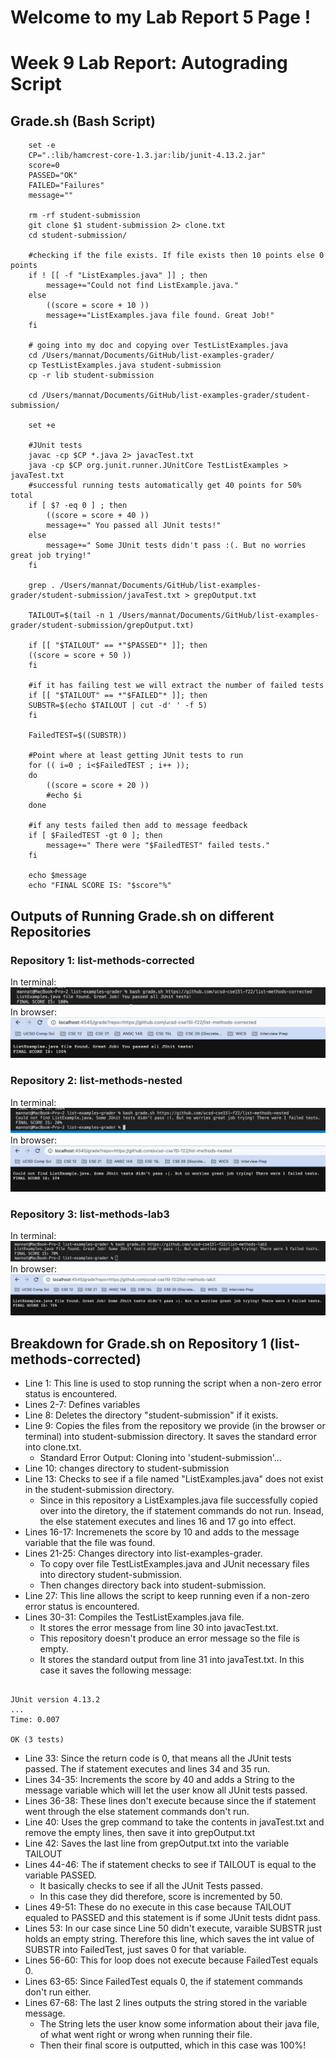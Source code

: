 # **Welcome to my Lab Report 5 Page !**
# Week 9 Lab Report: Autograding Script 

Grade.sh (Bash Script)
--------------------------
```
    set -e 
    CP=".:lib/hamcrest-core-1.3.jar:lib/junit-4.13.2.jar"
    score=0
    PASSED="OK"
    FAILED="Failures"
    message=""

    rm -rf student-submission
    git clone $1 student-submission 2> clone.txt 
    cd student-submission/

    #checking if the file exists. If file exists then 10 points else 0 points 
    if ! [[ -f "ListExamples.java" ]] ; then 
        message+="Could not find ListExample.java."
    else 
        ((score = score + 10 )) 
        message+="ListExamples.java file found. Great Job!"
    fi

    # going into my doc and copying over TestListExamples.java 
    cd /Users/mannat/Documents/GitHub/list-examples-grader/
    cp TestListExamples.java student-submission 
    cp -r lib student-submission

    cd /Users/mannat/Documents/GitHub/list-examples-grader/student-submission/

    set +e

    #JUnit tests
    javac -cp $CP *.java 2> javacTest.txt
    java -cp $CP org.junit.runner.JUnitCore TestListExamples > javaTest.txt
    #successful running tests automatically get 40 points for 50% total 
    if [ $? -eq 0 ] ; then 
        ((score = score + 40 )) 
        message+=" You passed all JUnit tests!"
    else 
        message+=" Some JUnit tests didn't pass :(. But no worries great job trying!"
    fi

    grep . /Users/mannat/Documents/GitHub/list-examples-grader/student-submission/javaTest.txt > grepOutput.txt

    TAILOUT=$(tail -n 1 /Users/mannat/Documents/GitHub/list-examples-grader/student-submission/grepOutput.txt) 

    if [[ "$TAILOUT" == *"$PASSED"* ]]; then
    ((score = score + 50 ))
    fi

    #if it has failing test we will extract the number of failed tests 
    if [[ "$TAILOUT" == *"$FAILED"* ]]; then
    SUBSTR=$(echo $TAILOUT | cut -d' ' -f 5)
    fi

    FailedTEST=$((SUBSTR))

    #Point where at least getting JUnit tests to run 
    for (( i=0 ; i<$FailedTEST ; i++ )); 
    do 
        ((score = score + 20 ))
        #echo $i
    done

    #if any tests failed then add to message feedback 
    if [ $FailedTEST -gt 0 ]; then
        message+=" There were "$FailedTEST" failed tests."
    fi

    echo $message
    echo "FINAL SCORE IS: "$score"%"
```

## Outputs of Running Grade.sh on different Repositories

### Repository 1: list-methods-corrected

In terminal: 
![Image](Lab_Report_5_Photos/list-methods-corrected_output.png)
In browser: 
![Image](Lab_Report_5_Photos/browser_corrected.png)

### Repository 2: list-methods-nested

In terminal: 
![Image](Lab_Report_5_Photos/list-methods-nested_output.png)
In browser: 
![Image](Lab_Report_5_Photos/browser_nested.png)

### Repository 3: list-methods-lab3

In terminal: 
![Image](Lab_Report_5_Photos/list-methods-lab3_output.png)
In browser: 
![Image](Lab_Report_5_Photos/browser_lab3.png)

## Breakdown for Grade.sh on Repository 1 (list-methods-corrected)
* Line 1: This line is used to stop running the script when a non-zero error status is encountered. 
* Lines 2-7: Defines variables 
* Line 8: Deletes the directory "student-submission" if it exists. 
* Line 9: Copies the files from the repository we provide (in the browser or terminal) into student-submission directory. It saves the standard error into clone.txt. 
    * Standard Error Output: Cloning into 'student-submission'...
* Line 10: changes directory to student-submission
* Line 13: Checks to see if a file named "ListExamples.java" does not exist in the student-submission directory. 
    * Since in this repository a ListExamples.java file successfully copied over into the diretory, the if statement commands do not run. Insead, the else statement executes and lines 16 and 17 go into effect. 
* Lines 16-17: Incremenets the score by 10 and adds to the message variable that the file was found. 
* Lines 21-25: Changes directory into list-examples-grader.
    * To copy over file TestListExamples.java and JUnit necessary files into directory student-submission. 
    * Then changes directory back into student-submission. 
* Line 27: This line allows the script to keep running even if a non-zero error status is encountered. 
* Lines 30-31: Compiles the TestListExamples.java file. 
    * It stores the error message from line 30 into javacTest.txt. 
    * This repository doesn't produce an error message so the file is empty. 
    * It stores the standard output from line 31 into javaTest.txt. In this case it saves the following message:

```

JUnit version 4.13.2
...
Time: 0.007

OK (3 tests)

```

* Line 33: Since the return code is 0, that means all the JUnit tests passed. The if statement executes and lines 34 and 35 run.  
* Lines 34-35: Increments the score by 40 and adds a String to the message variable which will let the user know all JUnit tests passed. 
* Lines 36-38: These lines don't execute because since the if statement went through the else statement commands don't run. 
* Line 40: Uses the grep command to take the contents in javaTest.txt and remove the empty lines, then save it into grepOutput.txt
* Line 42: Saves the last line from grepOutput.txt into the variable TAILOUT
* Lines 44-46: The if statement checks to see if TAILOUT is equal to the variable PASSED.
    * It basically checks to see if all the JUnit Tests passed. 
    * In this case they did therefore, score is incremented by 50. 
* Lines 49-51: These do no execute in this case because TAILOUT equaled to PASSED and this statement is if some JUnit tests didnt pass. 
* Lines 53: In our case since Line 50 didn't execute, varaible SUBSTR just holds an empty string. Therefore this line, which saves the int value of SUBSTR into FailedTest, just saves 0 for that variable. 
* Lines 56-60: This for loop does not execute because FailedTest equals 0. 
* Lines 63-65: Since FailedTest equals 0, the if statement commands don't run either. 
* Lines 67-68: The last 2 lines outputs the string stored in the variable message. 
    * The String lets the user know some information about their java file, of what went right or wrong when running their file. 
    * Then their final score is outputted, which in this case was 100%!

